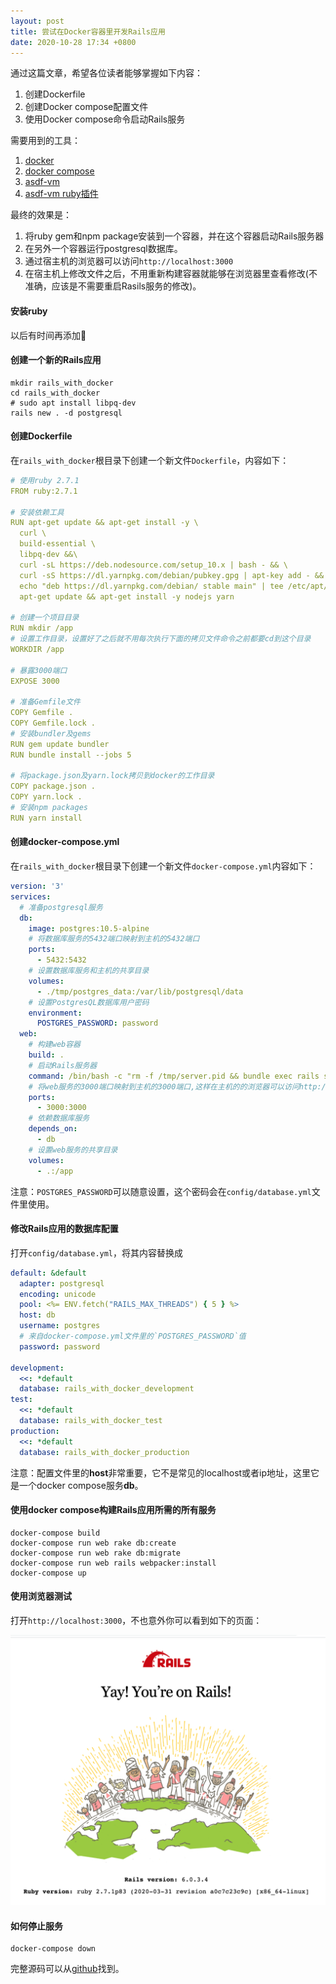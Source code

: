 ```yaml
---
layout: post
title: 尝试在Docker容器里开发Rails应用
date: 2020-10-28 17:34 +0800
---
```


通过这篇文章，希望各位读者能够掌握如下内容：

1. 创建Dockerfile
2. 创建Docker compose配置文件
3. 使用Docker compose命令启动Rails服务

需要用到的工具：

1. [docker](https://docs.docker.com/engine/install/)
2. [docker compose](https://docs.docker.com/compose/install/)
3. [asdf-vm](https://github.com/asdf-vm/asdf)
4. [asdf-vm ruby插件](https://github.com/asdf-vm/asdf-ruby)

最终的效果是：

1. 将ruby gem和npm package安装到一个容器，并在这个容器启动Rails服务器
2. 在另外一个容器运行postgresql数据库。
3. 通过宿主机的浏览器可以访问`http://localhost:3000`
4. 在宿主机上修改文件之后，不用重新构建容器就能够在浏览器里查看修改(不准确，应该是不需要重启Rasils服务的修改)。

#### 安装ruby

以后有时间再添加:dog:

#### 创建一个新的Rails应用

```shell
mkdir rails_with_docker
cd rails_with_docker
# sudo apt install libpq-dev
rails new . -d postgresql
```

#### 创建Dockerfile

在`rails_with_docker`根目录下创建一个新文件`Dockerfile`，内容如下：

```yaml
# 使用ruby 2.7.1
FROM ruby:2.7.1

# 安装依赖工具
RUN apt-get update && apt-get install -y \
  curl \
  build-essential \
  libpq-dev &&\
  curl -sL https://deb.nodesource.com/setup_10.x | bash - && \
  curl -sS https://dl.yarnpkg.com/debian/pubkey.gpg | apt-key add - && \
  echo "deb https://dl.yarnpkg.com/debian/ stable main" | tee /etc/apt/sources.list.d/yarn.list && \
  apt-get update && apt-get install -y nodejs yarn

# 创建一个项目目录
RUN mkdir /app
# 设置工作目录，设置好了之后就不用每次执行下面的拷贝文件命令之前都要cd到这个目录
WORKDIR /app

# 暴露3000端口
EXPOSE 3000

# 准备Gemfile文件
COPY Gemfile .
COPY Gemfile.lock .
# 安装bundler及gems
RUN gem update bundler
RUN bundle install --jobs 5

# 将package.json及yarn.lock拷贝到docker的工作目录
COPY package.json .
COPY yarn.lock .
# 安装npm packages
RUN yarn install
```

#### 创建docker-compose.yml

在`rails_with_docker`根目录下创建一个新文件`docker-compose.yml`内容如下：

```yaml
version: '3'
services:
  # 准备postgresql服务
  db:
    image: postgres:10.5-alpine
    # 将数据库服务的5432端口映射到主机的5432端口
    ports:
      - 5432:5432
    # 设置数据库服务和主机的共享目录
    volumes:
      - ./tmp/postgres_data:/var/lib/postgresql/data
    # 设置PostgresQL数据库用户密码
    environment:
      POSTGRES_PASSWORD: password
  web:
    # 构建web容器
    build: .
    # 启动Rails服务器
    command: /bin/bash -c "rm -f /tmp/server.pid && bundle exec rails server -b 0.0.0.0 -P /tmp/server.pid"
    # 将web服务的3000端口映射到主机的3000端口,这样在主机的的浏览器可以访问http://localhost:3000
    ports:
      - 3000:3000
    # 依赖数据库服务
    depends_on:
      - db
    # 设置web服务的共享目录
    volumes:
      - .:/app
```

注意：`POSTGRES_PASSWORD`可以随意设置，这个密码会在`config/database.yml`文件里使用。

#### 修改Rails应用的数据库配置

打开`config/database.yml`，将其内容替换成

````yaml
default: &default
  adapter: postgresql
  encoding: unicode
  pool: <%= ENV.fetch("RAILS_MAX_THREADS") { 5 } %>
  host: db
  username: postgres
  # 来自docker-compose.yml文件里的`POSTGRES_PASSWORD`值
  password: password

development:
  <<: *default
  database: rails_with_docker_development
test:
  <<: *default
  database: rails_with_docker_test
production:
  <<: *default
  database: rails_with_docker_production
````
注意：配置文件里的**host**非常重要，它不是常见的localhost或者ip地址，这里它是一个docker compose服务**db**。
#### 使用docker compose构建Rails应用所需的所有服务

```shell
docker-compose build
docker-compose run web rake db:create
docker-compose run web rake db:migrate
docker-compose run web rails webpacker:install
docker-compose up
```

#### 使用浏览器测试

打开`http://localhost:3000`，不也意外你可以看到如下的页面：

![home-page-of-rails-in-docker.png](/images/home-page-of-rails-in-docker.png)

#### 如何停止服务

```
docker-compose down
```

完整源码可以从[github](https://github.com/yyandrew/docker-demo/tree/rails-app-in-docker)找到。